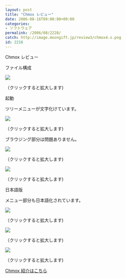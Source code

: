 ```yaml
---
layout: post
title: "Chmox レビュー"
date: 2006-08-16T09:00:00+09:00
categories:
- ソフトウェア
permalink: /2006/08/2228/
catch: http://image.moongift.jp/review3/chmox4.s.png
id: 2216
---
```

Chmox レビュー  
<!--more-->

ファイル構成

  

[![](http://image.moongift.jp/review3/chmox1.s.png)](http://image.moongift.jp/review3/chmox1.png)  
  
（クリックすると拡大します)

  

起動

  

ツリーメニューが文字化けています。

  

[![](http://image.moongift.jp/review3/chmox2.s.png)](http://image.moongift.jp/review3/chmox2.png)  
  
（クリックすると拡大します)

  

ブラウジング部分は問題ありません。

  

[![](http://image.moongift.jp/review3/chmox3.s.png)](http://image.moongift.jp/review3/chmox3.png)  
  
（クリックすると拡大します)

  

[![](http://image.moongift.jp/review3/chmox4.s.png)](http://image.moongift.jp/review3/chmox4.png)  
  
（クリックすると拡大します)

  

日本語版

  

メニュー部分も日本語化されています。

  

[![](http://image.moongift.jp/review3/chmox5.s.png)](http://image.moongift.jp/review3/chmox5.png)  
  
（クリックすると拡大します)

  

[![](http://image.moongift.jp/review3/chmox6.s.png)](http://image.moongift.jp/review3/chmox6.png)  
  
（クリックすると拡大します)

  

[![](http://image.moongift.jp/review3/chmox7.s.png)](http://image.moongift.jp/review3/chmox7.png)  
  
（クリックすると拡大します)

  

[Chmox 紹介はこちら](http://oss.moongift.jp/intro/i-2224.html)

